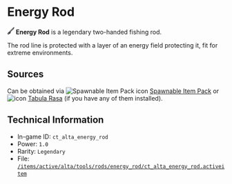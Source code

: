 # Energy Rod

<img src="https://raw.githubusercontent.com/Ceterai/Enternia/main/items/active/alta/tools/rods/energy_rod/icon.png" alt="Energy Rod icon" loading="lazy" height="16px" width="auto" /> **Energy Rod** is a legendary two-handed fishing rod.

The rod line is protected with a layer of an energy field protecting it, fit for extreme environments.

## Sources

Can be obtained via <img src="https://raw.githubusercontent.com/Silverfeelin/Starbound-SpawnableItemPack/master/interface/sip/iconSmall.png" alt="Spawnable Item Pack icon" width="18" height="14"/> [Spawnable Item Pack](https://steamcommunity.com/sharedfiles/filedetails/?id=733665104) or <img src="https://steamuserimages-a.akamaihd.net/ugc/263843960696222713/3EC9A7C005541F7D577EBCB8C5736B4EFC9973D6/" alt="icon" width="8" height="12"/> [Tabula Rasa](https://community.playstarbound.com/resources/the-tabula-rasa.3222/) (if you have any of them installed).

## Technical Information

- In-game ID: `ct_alta_energy_rod`
- Power: `1.0`
- Rarity: `Legendary`
- File: [`/items/active/alta/tools/rods/energy_rod/ct_alta_energy_rod.activeitem`](https://github.com/Ceterai/Enternia/blob/main/items/active/alta/tools/rods/energy_rod/ct_alta_energy_rod.activeitem)
